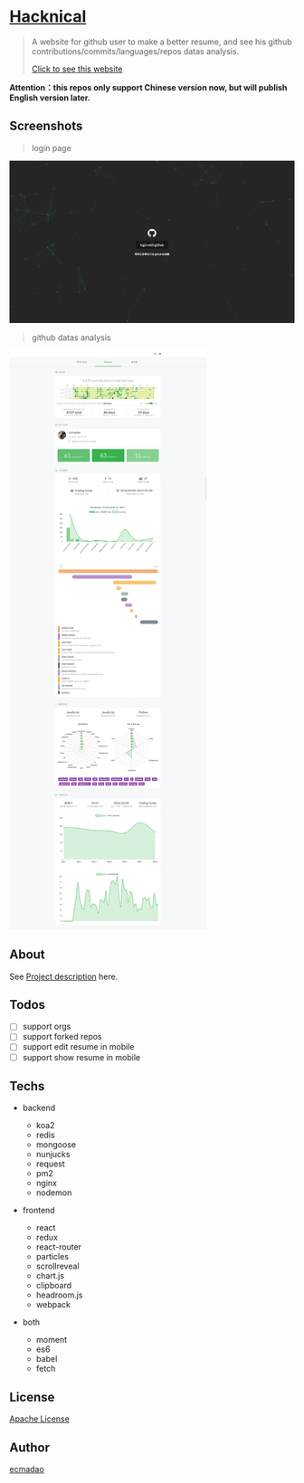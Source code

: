 # [Hacknical](http://hacknical.com)

> A website for github user to make a better resume,  and see his github contributions/commits/languages/repos datas analysis.
>
> [Click to see this website](http://hacknical.com)

**Attention：this repos only support Chinese version now, but will publish English version later.**

## Screenshots

> login page

![login page](./imgs/login.png)

> github datas analysis

![github datas](./imgs/data.png)

## About

See [Project description](./ABOUT.md) here.

## Todos

- [ ] support orgs
- [ ] support forked repos
- [ ] support edit resume in mobile
- [ ] support show resume in mobile

## Techs

- backend

  - koa2
  - redis
  - mongoose
  - nunjucks
  - request
  - pm2
  - nginx
  - nodemon

- frontend

  - react
  - redux
  - react-router
  - particles
  - scrollreveal
  - chart.js
  - clipboard
  - headroom.js
  - webpack

- both

  - moment
  - es6
  - babel
  - fetch

## License

[Apache License](./LICENSE)

## Author

[ecmadao](//github.com/ecmadao)
